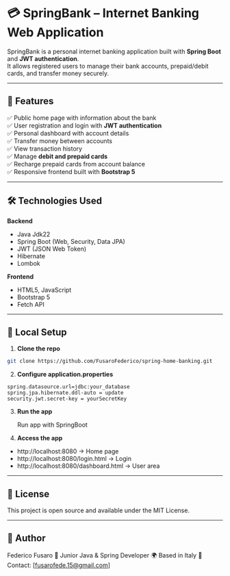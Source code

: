 # 💳 SpringBank – Internet Banking Web Application

SpringBank is a personal internet banking application built with **Spring Boot** and **JWT authentication**.  
It allows registered users to manage their bank accounts, prepaid/debit cards, and transfer money securely.

---

## 🚀 Features

✅ Public home page with information about the bank  
✅ User registration and login with **JWT authentication**  
✅ Personal dashboard with account details  
✅ Transfer money between accounts  
✅ View transaction history  
✅ Manage **debit and prepaid cards**  
✅ Recharge prepaid cards from account balance  
✅ Responsive frontend built with **Bootstrap 5**

---

## 🛠️ Technologies Used

**Backend**
- Java Jdk22
- Spring Boot (Web, Security, Data JPA)
- JWT (JSON Web Token)
- Hibernate
- Lombok

**Frontend**
- HTML5, JavaScript
- Bootstrap 5
- Fetch API

---

## 🧪 Local Setup

1. **Clone the repo**

```bash
git clone https://github.com/FusaroFederico/spring-home-banking.git
```

2. **Configure application.properties**
```
spring.datasource.url=jdbc:your_database
spring.jpa.hibernate.ddl-auto = update
security.jwt.secret-key = yourSecretKey
```
3. **Run the app**

   Run app with SpringBoot

5. **Access the app**
   
- http://localhost:8080 → Home page
- http://localhost:8080/login.html → Login
- http://localhost:8080/dashboard.html → User area

---

## 📄 License
This project is open source and available under the MIT License.

---

## 👤 Author
Federico Fusaro
🧠 Junior Java & Spring Developer
🌍 Based in Italy
📧 Contact: [fusarofede.15@gmail.com]

